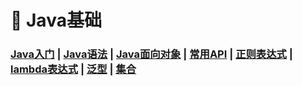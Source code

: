 # 🚥 Java基础

### [Java入门](/Java/1.Java基础/Java入门)	|	[Java语法](/Java/1.Java基础/Java语法)	|	[Java面向对象](/Java/1.Java基础/Java面向对象)	|	[常用API](/Java/1.Java基础/常用API)	|	[正则表达式](/Java/1.Java基础/正则表达式)	|	[lambda表达式](/Java/1.Java基础/lambda表达式)	|	[泛型](/Java/1.Java基础/泛型)	|	[集合](/Java/1.Java基础/集合)





